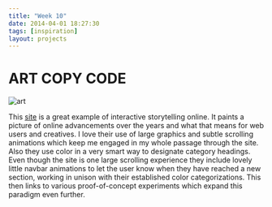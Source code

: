 ```yaml
---
title: "Week 10"
date: 2014-04-01 18:27:30 
tags: [inspiration] 
layout: projects
---
```




# ART COPY CODE

![art](http://www.hudsonhouston.com/wp-content/uploads/2013/03/art-code-int-1024x565.jpg)

This [site](http://www.artcopycode.com/#/) is a great example of interactive storytelling online.  It paints a picture of online advancements over the years and what that means for web users and creatives.  I love their use of large graphics and subtle scrolling animations which keep me engaged in my whole passage through the site.  Also they use color in a very smart way to designate category headings.  Even though the site is one large scrolling experience they include lovely little navbar animations to let the user know when they have reached a new section, working in unison with their established color categorizations.  This then links to various proof-of-concept experiments which expand this paradigm even further.

